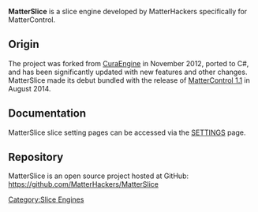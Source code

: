 **MatterSlice** is a slice engine developed by MatterHackers
specifically for MatterControl.

## Origin

The project was forked from [CuraEngine](curaengine) in
November 2012, ported to C\#, and has been significantly updated with
new features and other changes. MatterSlice made its debut bundled with
the release of [MatterControl 1.1](release-notes#1.1.3) in
August 2014.

## Documentation

MatterSlice slice setting pages can be accessed via the
[SETTINGS](settings) page.

## Repository

MatterSlice is an open source project hosted at GitHub:
<https://github.com/MatterHackers/MatterSlice>

[Category:Slice Engines](category:slice-engines)
